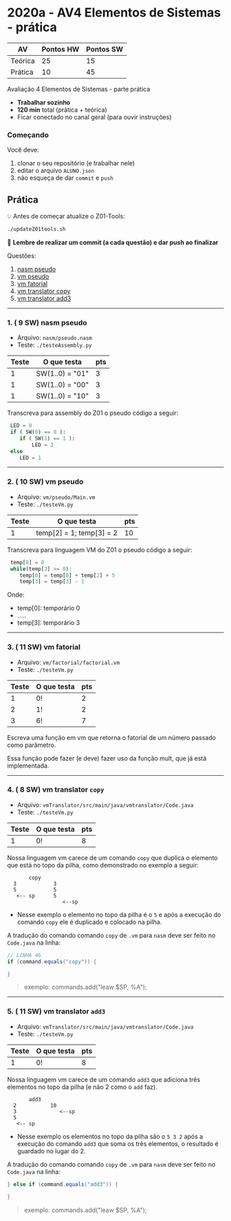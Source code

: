 # 2020a - AV4 Elementos de Sistemas - prática

| AV      | Pontos HW | Pontos SW |
| ------- | ------    | ------    |
| Teórica | 25        | 15        |
| Prática | 10        | 45        |

Avaliação 4 Elementos de Sistemas - parte prática 

- **Trabalhar sozinho**
- **120 min** total (prática + teórica)
- Ficar conectado no canal geral (para ouvir instruções)

### Começando

Você deve:

1. clonar o seu repositório (e trabalhar nele)
1. editar o arquivo `ALUNO.json`
1. não esqueça de dar `commit` e `push`

## Prática

:bulb: Antes de começar atualize o Z01-Tools:

```bash
./updateZ01tools.sh
```

:tada: **Lembre de realizar um commit (a cada questão) e dar push ao finalizar**

Questões:

1. [nasm pseudo](https://github.com/Insper/2020a-Elementos-AV4#1--9-sw-nasm-pseudo)
1. [vm pseudo](https://github.com/Insper/2020a-Elementos-AV4#2--10-sw-vm-pseudo)
1. [vm fatorial](https://github.com/Insper/2020a-Elementos-AV4#3--11-sw-vm-fatorial)
1. [vm translator copy](https://github.com/Insper/2020a-Elementos-AV4#4--8-sw-vm-translator-copy)
1. [vm translator add3](https://github.com/Insper/2020a-Elementos-AV4#5--11-sw-vm-translator-add3)

----------------------------------

### 1. ( 9 SW) nasm pseudo

- Arquivo: `nasm/pseudo.nasm`
- Teste: `./testeAssembly.py`

| Teste | O que testa     | pts |
|-------|-----------------|-----|
| 1     | SW(1..0) = "01" | 3   |
| 1     | SW(1..0) = "00" | 3   |
| 1     | SW(1..0) = "10" | 3   |

Transcreva para assembly do Z01 o pseudo código a seguir:

```python
 LED = 0
 if ( SW(0) == 0 ):
    if ( SW(1) == 1 ):
        LED = 3
 else
    LED = 1
```

----------------------------------

### 2. ( 10 SW) vm pseudo 

- Arquivo: `vm/pseudo/Main.vm`
- Teste: `./testeVm.py`

| Teste | O que testa              | pts |
|-------|--------------------------|-----|
| 1     | temp[2] = 1; temp[3] = 2 | 10  |

Transcreva para linguagem VM do Z01 o pseudo código a seguir:


```python
 temp[0] = 0
 while(temp[3] >= 0):     
    temp[0] = temp[0] + temp[2] + 5
    temp[3] = temp[3] - 1
```

Onde:
  - temp[0]: temporário 0
  - .....
  - temp[3]: temporário 3

----------------------------------

### 3. ( 11 SW) vm fatorial

- Arquivo: `vm/factorial/factorial.vm`
- Teste: `./testeVm.py`

| Teste | O que testa | pts |
|-------|-------------|-----|
| 1     | 0!          | 2   |
| 2     | 1!          | 2   |
| 3     | 6!          | 7   |

Escreva uma função em vm que retorna o fatorial de um 
número passado como parâmetro.

Essa função pode fazer (e deve) fazer uso da função mult,
que já está implementada.

----------------------------------

### 4. ( 8 SW) vm translator `copy`

- Arquivo: `vmTranslator/src/main/java/vmtranslator/Code.java`
- Teste: `./testeVm.py`

| Teste | O que testa | pts |
|-------|-------------|-----|
| 1     | 0!          | 8   |

Nossa linguagem vm carece de um comando `copy` que duplica
o elemento que está no topo da pilha, como demonstrado no 
exemplo a seguir:

```
       copy 
  3            3
  5            5 
   <-- sp      5
                  <--sp
```

- Nesse exemplo o elemento no topo da pilha é o `5` e após 
a execução do comando `copy` ele é duplicado e colocado na
pilha.

A tradução do comando comando `copy` de `.vm` para `nasm` deve ser feito
no `Code.java` na linha:

``` java
// LINHA 46
if (command.equals("copy")) {

}
```

> exemplo: commands.add("leaw $SP, %A");

----------------------------------

### 5. ( 11 SW) vm translator `add3`

- Arquivo: `vmTranslator/src/main/java/vmtranslator/Code.java`
- Teste: `./testeVm.py`

| Teste | O que testa | pts |
|-------|-------------|-----|
| 1     | 0!          | 8   |

Nossa linguagem vm carece de um comando `add3` que adiciona
três elementos no topo da pilha (e não 2 como o `add` faz).

```
       add3 
  2           10
  3              <--sp
  5             
   <-- sp      
```

- Nesse exemplo os elementos no topo da pilha são o `5 3 2` após 
a execução do comando `add3` que soma os três elementos, o resultado
é guardado no lugar do 2.

A tradução do comando comando `copy` de `.vm` para `nasm` deve ser feito
no `Code.java` na linha:

``` java
} else if (command.equals("add3")) {

}
```

> exemplo: commands.add("leaw $SP, %A");
